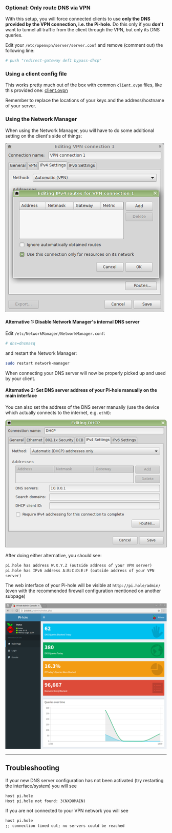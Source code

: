 ### Optional: Only route DNS via VPN

With this setup, you will force connected clients to use **only the DNS provided by the VPN connection, i.e. the Pi-hole.**  Do this only if you **don't** want to tunnel all traffic from the client through the VPN, but only its DNS queries.

Edit your `/etc/openvpn/server/server.conf` and remove (comment out) the following line:

```ini
# push "redirect-gateway def1 bypass-dhcp"
```

### Using a client config file

This works pretty much out of the box with common `client.ovpn` files, like this provided one: [client.ovpn](http://www.dl6er.de/pi-hole/openVPN/client.ovpn)

Remember to replace the locations of your keys and the address/hostname of your server.

### Using the Network Manager

When using the Network Manager, you will have to do some additional setting on the client's side of things:

![](NetworkManager1.png)

#### Alternative 1: Disable Network Manager's internal DNS server

Edit `/etc/NetworkManager/NetworkManager.conf`:

```ini
# dns=dnsmasq
```

and restart the Network Manager:

```bash
sudo restart network-manager
```

When connecting your DNS server will now be properly picked up and used by your client.

#### Alternative 2: Set DNS server address of your Pi-hole manually on the main interface

You can also set the address of the DNS server manually (use the device which actually connects to the internet, e.g. `eth0`):

![](NetworkManager2.png)

After doing either alternative, you should see:

```text
pi.hole has address W.X.Y.Z (outside address of your VPN server)
pi.hole has IPv6 address A:B:C:D:E:F (outside address of your VPN server)
```

The web interface of your Pi-hole will be visible at `http://pi.hole/admin/` (even with the recommended firewall configuration mentioned on another subpage)

![](VPNdashboard.png)

---

## Troubleshooting

If your new DNS server configuration has not been activated (try restarting the interface/system) you will see

```text
host pi.hole
Host pi.hole not found: 3(NXDOMAIN)
```

If you are not connected to your VPN network you will see

```text
host pi.hole
;; connection timed out; no servers could be reached
```
